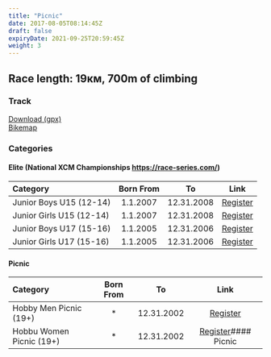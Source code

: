 ```yaml
---
title: "Picnic"
date: 2017-08-05T08:14:45Z
draft: false
expiryDate: 2021-09-25T20:59:45Z
weight: 3
---
```


## Race length: 19км, 700m of climbing
### Track  
[Download (gpx)](https://drive.google.com/file/d/1mtRZ3nVulS3SvMtFwTIgwJzj0ww0W7Sr/view?usp=sharing)  
[Bikemap]()  


### Categories
#### Elite (National XCM Championships https://race-series.com/)
Category         | Born From |      To   | Link     
:-----------------|:---------:|:---------:|:-----------:
 Junior Boys U15 (12-14)   | 1.1.2007  | 12.31.2008| [Register](https://forms.gle/smN5Y3T3Qd7m2TYCA)
 Junior Girls U15 (12-14) | 1.1.2007  | 12.31.2008| [Register](https://forms.gle/smN5Y3T3Qd7m2TYCA)
 Junior Boys U17 (15-16)   | 1.1.2005  | 12.31.2006| [Register](https://forms.gle/smN5Y3T3Qd7m2TYCA)
 Junior Girls U17 (15-16) | 1.1.2005  | 12.31.2006| [Register](https://forms.gle/smN5Y3T3Qd7m2TYCA)
#### Picnic
Category         | Born From |      To   | Link     
:-----------------|:---------:|:---------:|:-----------:
 Hobby Men Picnic (19+)  |     *     | 12.31.2002| [Register](https://forms.gle/smN5Y3T3Qd7m2TYCA)
 Hobbu Women Picnic  (19+) |     *     | 12.31.2002| [Register](https://forms.gle/smN5Y3T3Qd7m2TYCA)#### Picnic


